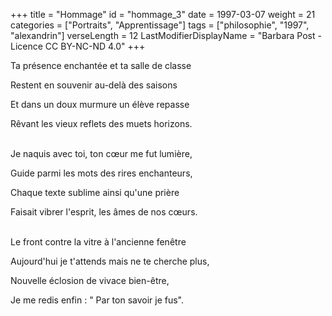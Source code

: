 +++
title = "Hommage"
id = "hommage_3"
date = 1997-03-07
weight = 21
categories = ["Portraits", "Apprentissage"]
tags = ["philosophie", "1997", "alexandrin"]
verseLength = 12
LastModifierDisplayName = "Barbara Post - Licence CC BY-NC-ND 4.0"
+++

Ta présence enchantée et ta salle de classe

Restent en souvenir au-delà des saisons

Et dans un doux murmure un élève repasse

Rêvant les vieux reflets des muets horizons.

 \
Je naquis avec toi, ton cœur me fut lumière,

Guide parmi les mots des rires enchanteurs,

Chaque texte sublime ainsi qu'une prière

Faisait vibrer l'esprit, les âmes de nos cœurs.

 \
Le front contre la vitre à l'ancienne fenêtre

Aujourd'hui je t'attends mais ne te cherche plus,

Nouvelle éclosion de vivace bien-être,

Je me redis enfin : " Par ton savoir je fus".

